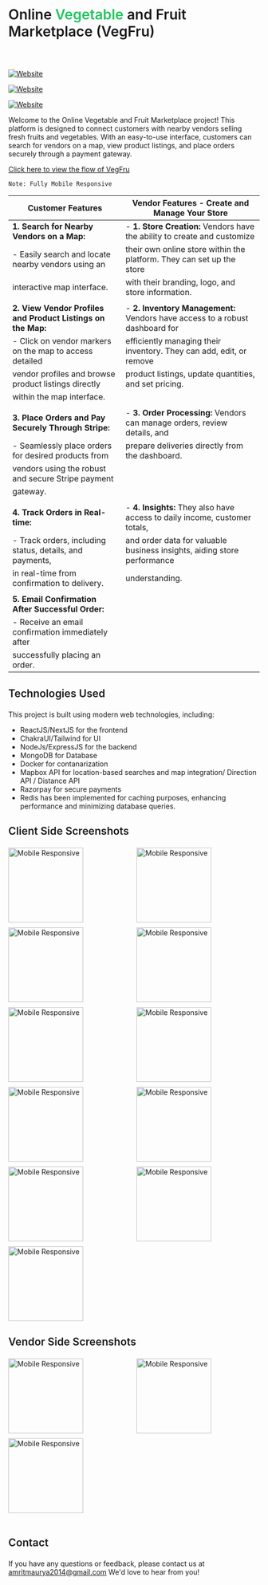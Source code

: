 
# <p class="heading" style="font-weight : 600">Online <span style="color : rgb(34 197 94)">Vegetable</span> and Fruit Marketplace (VegFru)</p> 




<br />

[![Website](https://img.shields.io/website?label=Video-DEMO-YT&style=for-the-badge&url=https://youtu.be/zFLqVK3Hoj4?si=tMIkCFJlVriK9wnz)](https://youtu.be/zFLqVK3Hoj4?si=tMIkCFJlVriK9wnz)

[![Website](https://img.shields.io/website?label=Vegfru-client&style=for-the-badge&url=http://vegfru.vercel.app/)](http://vegfru.vercel.app/)

[![Website](https://img.shields.io/website?label=Vegfru-vendor&style=for-the-badge&url=https://vendor-tau.vercel.app/)](https://vendor-tau.vercel.app/)



Welcome to the Online Vegetable and Fruit Marketplace project! This platform is designed to connect customers with nearby vendors selling fresh fruits and vegetables. With an easy-to-use interface, customers can search for vendors on a map, view product listings, and place orders securely through a payment gateway.

[Click here to view the flow of VegFru](https://www.figma.com/file/Hw0DDRTkaWtTBYIWJwBNTS/A-Online-Vegetables-%26-Fruits-Marketplace-(VegFru)?embed_host=share&url=https%3A%2F%2Fwww.figma.com%2Ffile%2FHw0DDRTkaWtTBYIWJwBNTS%2FA-Online-Vegetables-%2526-Fruits-Marketplace-(VegFru)%3Ftype%3Dwhiteboard%26node-id%3D0%253A1%26t%3DHbiEzStvoB4NFmNX-1)

```
Note: Fully Mobile Responsive
```

| **Customer Features**                                     | **Vendor Features - Create and Manage Your Store**                         |
|-----------------------------------------------------------|---------------------------------------------------------------------------|
| **1. Search for Nearby Vendors on a Map:**                   | - **1. Store Creation:** Vendors have the ability to create and customize   |
| - Easily search and locate nearby vendors using an        |   their own online store within the platform. They can set up the store   |
|   interactive map interface.                              |   with their branding, logo, and store information.                        |
|                                                           |                                                                           |
| **2. View Vendor Profiles and Product Listings on the Map:** | - **2. Inventory Management:** Vendors have access to a robust dashboard for |
| - Click on vendor markers on the map to access detailed   |   efficiently managing their inventory. They can add, edit, or remove     |
|   vendor profiles and browse product listings directly   |   product listings, update quantities, and set pricing.                   |
|   within the map interface.                               |                                                                           |
|                                                           |                                                                           |
| **3. Place Orders and Pay Securely Through Stripe:**        | - **3. Order Processing:** Vendors can manage orders, review details, and    |
| - Seamlessly place orders for desired products from       |   prepare deliveries directly from the dashboard.                         |
|   vendors using the robust and secure Stripe payment     |                                                                           |
|   gateway.                                               |                                                                           |
|                                                           |                                                                           |
| **4. Track Orders in Real-time:**                            | - **4. Insights:** They also have access to daily income, customer totals,   |
| - Track orders, including status, details, and payments,  |   and order data for valuable business insights, aiding store performance  |
|   in real-time from confirmation to delivery.             |   understanding.                                                          |
|                                                           |                                                                           |
| **5. Email Confirmation After Successful Order:**            |                                                                           |
| - Receive an email confirmation immediately after        |                                                                           |
|   successfully placing an order.                          |                                                                           |


## <p style="font-weight : 600">Technologies Used</p>

This project is built using modern web technologies, including:

- ReactJS/NextJS for the frontend
- ChakraUI/Tailwind for UI
- NodeJs/ExpressJS for the backend
- MongoDB for Database
- Docker for contanarization
- Mapbox API for location-based searches and map integration/ Direction API / Distance API
- Razorpay for secure payments
- Redis has been implemented for caching purposes, enhancing performance and minimizing database queries.








## <p style="font-weight : 600">Client Side Screenshots</p>

<div style="display: grid; grid-template-columns: repeat(2, 1fr); gap: 10px;">
  <img height="150" src="https://res.cloudinary.com/amritrajmaurya/image/upload/v1681939802/Screenshot_2023-04-20_025705_ngbkau.png" alt="Mobile Responsive" >
  <img height="150" src="https://res.cloudinary.com/amritrajmaurya/image/upload/v1683207623/Screenshot_2023-05-04_000200_ozr4z1.png" alt="Mobile Responsive" >
  <img height="150" src="https://res.cloudinary.com/amritrajmaurya/image/upload/v1685011481/Screenshot_2023-05-25_161424_nrwgx5.png" alt="Mobile Responsive" >
  <img height="150" src="https://res.cloudinary.com/amritrajmaurya/image/upload/v1681939802/Screenshot_2023-04-20_025717_mjhf6k.png" alt="Mobile Responsive" >
  <img height="150" src="https://res.cloudinary.com/amritrajmaurya/image/upload/v1685011326/Screenshot_2023-05-25_160646_ybqkjh.png" alt="Mobile Responsive" >
  <img height="150" src="https://res.cloudinary.com/amritrajmaurya/image/upload/v1682114151/Screenshot_2023-04-22_032216_ibbtbu.png" alt="Mobile Responsive" >
  <img height="150" src="https://res.cloudinary.com/amritrajmaurya/image/upload/v1682114151/Screenshot_2023-04-22_032159_uvthxc.png" alt="Mobile Responsive" >
  <img height="150" src="https://res.cloudinary.com/amritrajmaurya/image/upload/v1685011326/Screenshot_2023-05-25_160632_oc4i45.png" alt="Mobile Responsive" >
  <img height="150" src="https://res.cloudinary.com/amritrajmaurya/image/upload/v1685011326/Screenshot_2023-05-25_160639_yzqu5r.png" alt="Mobile Responsive" >
  <img height="150" src="https://res.cloudinary.com/amritrajmaurya/image/upload/v1685011326/Screenshot_2023-05-25_160525_jnykd3.png" alt="Mobile Responsive" >
  <img height="150" src="https://res.cloudinary.com/amritrajmaurya/image/upload/v1685011326/Screenshot_2023-05-25_160549_kno8un.png" alt="Mobile Responsive" >
</div>

## <p style="font-weight : 600">Vendor Side Screenshots</p>

<div style="display: grid; grid-template-columns: repeat(2, 1fr); gap: 10px;">
  <img height="150" src="https://res.cloudinary.com/amritrajmaurya/image/upload/v1684181208/Screenshot_2023-05-16_013018_q5rya0.png" alt="Mobile Responsive" >
  <img height="150" src="https://res.cloudinary.com/amritrajmaurya/image/upload/v1684181207/Screenshot_2023-05-16_013034_cjpato.png" alt="Mobile Responsive" >
  <img height="150" src="https://res.cloudinary.com/amritrajmaurya/image/upload/v1684181356/Screenshot_2023-05-16_013835_bsmk5b.png" alt="Mobile Responsive" >

</div>


<br />

## <p style="font-weight : 600">Contact</p>

If you have any questions or feedback, please contact us at amritmaurya2014@gmail.com We'd love to hear from you!
